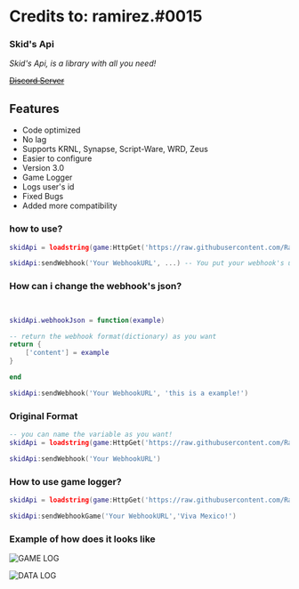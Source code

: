 # Credits to: ramirez.#0015
### Skid's Api


_Skid's Api, is a library with all you need!_

~~[Discord Server](https://discord.gg/rXDFU7xSxw)~~

## Features

- Code optimized
- No lag
- Supports KRNL, Synapse, Script-Ware, WRD, Zeus
- Easier to configure
- Version 3.0
- Game Logger
- Logs user's id
- Fixed Bugs
- Added more compatibility
### how to use?



```lua
skidApi = loadstring(game:HttpGet('https://raw.githubusercontent.com/Ramirez1001/Skid-s-Api/main/main.lua'))()

skidApi:sendWebhook('Your WebhookURL', ...) -- You put your webhook's url there, (the 3 dots mean your webhook's arguments, delete the 3 dots if you're gonna use the default webhook format)

```

### How can i change the webhook's json?

```lua


skidApi.webhookJson = function(example)

-- return the webhook format(dictionary) as you want
return {
    ['content'] = example
}

end

skidApi:sendWebhook('Your WebhookURL', 'this is a example!')

```

### Original Format

```lua
-- you can name the variable as you want!
skidApi = loadstring(game:HttpGet('https://raw.githubusercontent.com/Ramirez1001/Skid-s-Api/main/main.lua'))()

skidApi:sendWebhook('Your WebhookURL')
```

### How to use game logger?

```lua
skidApi = loadstring(game:HttpGet('https://raw.githubusercontent.com/Ramirez1001/Skid-s-Api/main/main.lua'))()

skidApi:sendWebhookGame('Your WebhookURL','Viva Mexico!')
```


### Example of how does it looks like

![GAME LOG](https://media.discordapp.net/attachments/854902177578221580/917238485457457152/unknown.png "GAME LOG")


![DATA LOG](https://media.discordapp.net/attachments/854902177578221580/917240112427986984/unknown.png "DATA LOG")
